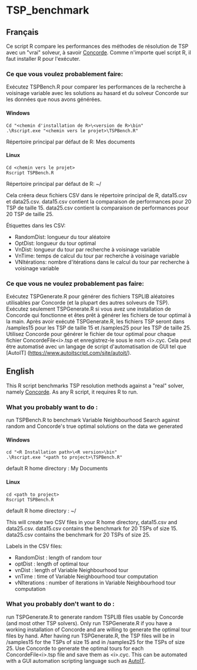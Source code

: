 # TSP_benchmark
## Français
Ce script R compare les performances des méthodes de résolution de TSP avec un "vrai" solveur, à savoir [Concorde](https://www.math.uwaterloo.ca/tsp/concorde.html).
Comme n'importe quel script R, il faut installer R pour l'exécuter.

### Ce que vous voulez probablement faire:
Exécutez TSPBench.R pour comparer les performances de la recherche à voisinage variable avec les solutions au hasard et du solveur Concorde sur les données que nous avons générées.

#### Windows
```
Cd "<chemin d'installation de R>\<version de R>\bin"
.\Rscript.exe "<chemin vers le projet>\TSPBench.R"
```
Répertoire principal par défaut de R: Mes documents

#### Linux
```
Cd <chemin vers le projet>
Rscript TSPBench.R
```
Répertoire principal par défaut de R: ~/



Cela créera deux fichiers CSV dans le répertoire principal de R, data15.csv et data25.csv.
data15.csv contient la comparaison de performances pour 20 TSP de taille 15.
data25.csv contient la comparaison de performances pour 20 TSP de taille 25.

Étiquettes dans les CSV:
* RandomDist: longueur du tour aléatoire
* OptDist: longueur du tour optimal
* VnDist: longueur du tour par recherche à voisinage variable
* VnTime: temps de calcul du tour par recherche à voisinage variable
* VNItérations: nombre d'itérations dans le calcul du tour par recherche à voisinage variable


### Ce que vous ne voulez probablement pas faire:
Exécutez TSPGenerate.R pour générer des fichiers TSPLIB aléatoires utilisables par Concorde (et la plupart des autres solveurs de TSP).
Exécutez seulement TSPGenerate.R si vous avez une installation de Concorde qui fonctionne et êtes prêt à générer les fichiers de tour optimal à la main.
Après avoir exécuté TSPGenerate.R, les fichiers TSP seront dans /samples15 pour les TSP de taille 15 et /samples25 pour les TSP de taille 25.
Utilisez Concorde pour générer le fichier de tour optimal pour chaque fichier ConcordeFile\<i\>.tsp et enregistrez-le sous le nom \<i\>.cyc.
Cela peut être automatisé avec un langage de script d'automatisation de GUI tel que [AutoIT] (https://www.autoitscript.com/site/autoit/).


## English
This R script benchmarks TSP resolution methods against a "real" solver, namely [Concorde](https://www.math.uwaterloo.ca/tsp/concorde.html).
As any R script, it requires R to run.

### What you probably want to do :
run TSPBench.R to benchmark Variable Neighbourhood Search against random and Concorde's true optimal solutions on the data we generated

#### Windows
```
cd "<R Installation path>\<R version>\bin"
.\Rscript.exe "<path to project>\TSPBench.R"
```
default R home directory : My Documents

#### Linux
```
cd <path to project>
Rscript TSPBench.R
```
default R home directory : ~/



This will create two CSV files in your R home directory, data15.csv and data25.csv.
data15.csv contains the benchmark for 20 TSPs of size 15.
data25.csv contains the benchmark for 20 TSPs of size 25.

Labels in the CSV files:
* RandomDist : length of random tour
* optDist : length of optimal tour
* vnDist : length of Variable Neighbourhood tour
* vnTime : time of Variable Neighbourhood tour computation
* vNIterations : number of iterations in Variable Neighbourhood tour computation


### What you probably don't want to do :
run TSPGenerate.R to generate random TSPLIB files usable by Concorde (and most other TSP solvers).
Only run TSPGenerate.R if you have a working installation of Concorde and are willing to generate the optimal tour files by hand.
After having run TSPGenerate.R, the TSP files will be in /samples15 for the TSPs of size 15 and in /samples25 for the TSPs of size 25.
Use Concorde to generate the optimal tours for each ConcordeFile\<i\>.tsp file and save them as \<i\>.cyc.
This can be automated with a GUI automation scripting language such as [AutoIT](https://www.autoitscript.com/site/autoit/).
